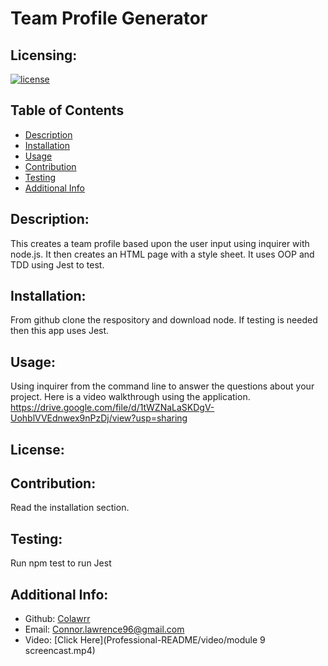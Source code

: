 # Team Profile Generator
  ## Licensing:
  [![license](https://img.shields.io/badge/license--blue)](https://shields.io)
  ## Table of Contents 
  - [Description](#description)
  - [Installation](#installation)
  - [Usage](#usage)
  - [Contribution](#contribution)
  - [Testing](#testing)
  - [Additional Info](#additional-info)
  ## Description:
  This creates a team profile based upon the user input using inquirer with node.js. It then creates an HTML page with a style sheet. It uses OOP and TDD using Jest to test.
  ## Installation:
  From github clone the respository and download node. If testing is needed then this app uses Jest. 
  ## Usage:
  Using inquirer from the command line to answer the questions about your project. Here is a video walkthrough using the application. https://drive.google.com/file/d/1tWZNaLaSKDgV-UohblVVEdnwex9nPzDj/view?usp=sharing
  ## License:
  
  ## Contribution:
  Read the installation section.
  ## Testing:
  Run npm test to run Jest
  ## Additional Info:
  - Github: [Colawrr](https://github.com/Colawrr)
  - Email: Connor.lawrence96@gmail.com 
  - Video: [Click Here](Professional-README/video/module 9 screencast.mp4)